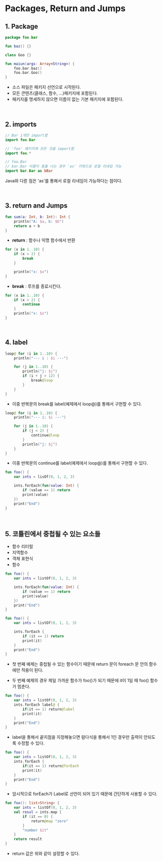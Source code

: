 # Packages, Return and Jumps

## 1. Package

```kotlin
package foo.bar

fun baz() {}

class Goo {}

fun maiun(args: Array<String>) {
    foo.bar.baz()
    foo.bar.Goo()
}
```

- 소스 파일은 패키지 선언으로 시작된다.
- 모든 콘텐츠(클래스, 함수, ...)패키지에 포함된다.
- 패키지를 명세하지 않으면 이름이 없는 기본 패키지에 포함된다.

<br>

## 2. imports

```kotlin
// Bar 1개만 import함
import foo.Bar

// 'foo' 패키지에 모든 것을 import함
import foo.*

// foo.Bar
// bar.Bar 이름이 충돌 나는 경우 'as' 키워드로 로컬 리네임 가능
import bar.Bar as bBar
```

Java와 다른 점은 'as'를 통해서 로컬 리네임이 가능하다는 점이다.

<br>

## 3. return and Jumps

```kotlin
fun sum(a: Int, b: Int): Int {
    println("A: $a, b: $b")
    return a + b
}
```
- **return** : 함수나 익명 함수에서 반환

```kotlin
for (x in 1..10) {
    if (x > 2) {
        break
    }

    println("x: $x")
}
```
- **break** : 루프를 종료시킨다.

```kotlin
for (x in 1..10) {
    if (x > 2) {
        continue
    }
    println("x: $x")
}
```

<br>

## 4. label

```kotlin
loop@ for (i in 1..10) {
    println("--- i : $i ---")

    for (j in 1..10) {
        println("j: $j")
        if (i + j > 12) {
            break@loop
        }
    }
}
```

- 이중 반복문의 break를 label(예제에서 loop@)를 통해서 구현할 수 있다.

```kotlin
loop@ for (i in 1..10) {
    println("--- i: $i ---")

    for (j in 1..10) {
        if (j < 2) {
            continue@loop
        }
        println("j: $j")
    }
}
```

- 이중 반복문의 continue를 label(예제에서 loop@)를 통해서 구현할 수 있다.

```kotlin
fun foo() {
    var ints = lisOf(0, 1, 2, 3)

    ints.forEach(fun(value: Int) {
        if (value == 1) return
        print(value)
    })
    print("End")
}
```

<br>

## 5. 코틀린에서 중첩될 수 있는 요소들

- 함수 리터럴
- 지역함수
- 객체 표현식
- 함수

```kotlin
fun foo() {
    var ints = listOf(0, 1, 2, 3)

    ints.forEach(fun(value: Int) {
        if (value == 1) return
        print(value)
    })
    print("End")
}
```

```kotlin
fun foo() {
    var ints = listOf(0, 1, 2, 3)

    ints.forEach {
        if (it == 1) return
        print(it)
    }
    print("End")
}
```

- 첫 번째 예제는 중첩될 수 있는 함수이기 때문에 return 문이 foreach 문 안의 함수에만 적용이 된다. 

- 두 번째 예제의 경우 제일 가까운 함수가 foo()가 되기 때문에 it이 1일 때 foo() 함수가 멈춘다.

```kotlin
fun foo() {
    var ints = listOf(0, 1, 2, 3)
    ints.forEach label@ {
        if(it == 1) return@label
        print(it)
    }
    print("End")
}
```

- label을 통해서 끝지점을 지정해놓으면 람다식을 통해서 1인 경우만 출력이 안되도록 수정할 수 있다.


```kotlin
fun foo() {
    var ints = listOf(0, 1, 2, 3)
    ints.forEach {
        if(it == 1) return@forEach
        print(it)
    }
    print("End")
}
```

- 암시적으로 forEach가 Label로 선언이 되어 있기 때문에 간단하게 사용할 수 있다.

```kotlin
fun foo(): list<String> {
    var ints = listOf(0, 1, 2, 3)
    val resul = ints.map {
        if (it == 0) {
            return@map "zero"
        }
        "number $it"
    }
    return result
}
```

- return 값은 위와 같이 설정할 수 있다.

